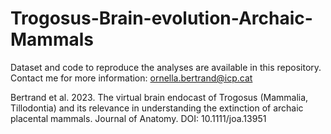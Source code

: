 # Trogosus-Brain-evolution-Archaic-Mammals

Dataset and code to reproduce the analyses are available in this repository. Contact me for more information: ornella.bertrand@icp.cat

Bertrand et al. 2023. The virtual brain endocast of Trogosus (Mammalia, Tillodontia) and its relevance in understanding the extinction of archaic placental mammals. Journal of Anatomy. DOI: 10.1111/joa.13951
